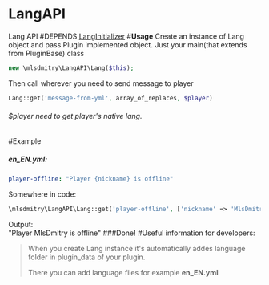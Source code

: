 # LangAPI
Lang API 
#DEPENDS [LangInitializer](https://github.com/MlsDmitry/LocalInitializer)
#**Usage**
Create an instance of Lang object and pass Plugin implemented object. 
Just your main(that extends from PluginBase) class 
```php
new \mlsdmitry\LangAPI\Lang($this);
```
Then call wherever you need to send message to player
```php 
Lang::get('message-from-yml', array_of_replaces, $player)
``` 
###### $player need to get player's native lang.
#Example <br>
##### en_EN.yml:
```yaml
player-offline: "Player {nickname} is offline"
```
Somewhere in code:
```php
\mlsdmitry\LangAPI\Lang::get('player-offline', ['nickname' => 'MlsDmitry'], $player);
```
Output: <br>
"Player MlsDmitry is offline"
###Done!
#Useful information for developers:
>When you create Lang instance it's automatically addes language folder in plugin_data of your plugin.
>
>There you can add language files for example **en_EN.yml**

